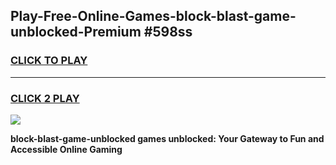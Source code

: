 
## Play-Free-Online-Games-block-blast-game-unblocked-Premium #598ss
<h3>
<a href="https://premium.freeplayer.one?title=block-blast-game-unblocked&ref=8M">CLICK TO PLAY</a></h3>
<hr>

<h3>
<a href="https://premium.freeplayer.one?title=block-blast-game-unblocked&ref=8M">CLICK 2 PLAY</a>
  
</h3>

<a href="https://premium.freeplayer.one?title=block-blast-game-unblocked&ref=8M"><img src="https://clearcache.store/games.png"></a>


**block-blast-game-unblocked games unblocked: Your Gateway to Fun and Accessible Online Gaming**

